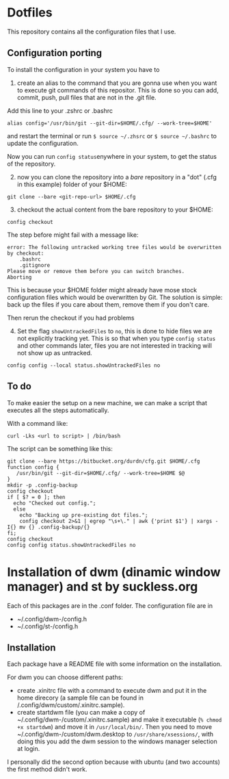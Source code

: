 # Dotfiles
This repository contains all the configuration files that I use.

## Configuration porting
To install the configuration in your system you have to
 1. create an alias to the command that you are gonna use when you want to execute git commands of this repositor. This is done so you can add, commit, push, pull files that are not in the .git file.

 Add this line to your .zshrc or .bashrc

 ```
 alias config='/usr/bin/git --git-dir=$HOME/.cfg/ --work-tree=$HOME'
 ```

 and restart the terminal or run `$ source ~/.zhsrc` or `$ source ~/.bashrc` to update the configuration.

 Now you can run `config status`enywhere in your system, to get the status of the repository.

 2. now you can clone the repository into a *bare* repository in a "dot" (.cfg in this example) folder of your $HOME:

 ```
 git clone --bare <git-repo-url> $HOME/.cfg
 ```

 3. checkout the actual content from the bare repository to your $HOME:

 ```
 config checkout
 ```
 The step before might fail with a message like:

 ```
 error: The following untracked working tree files would be overwritten by checkout:
     .bashrc
     .gitignore
 Please move or remove them before you can switch branches.
 Aborting
 ```

 This is because your $HOME folder might already have mose stock configuration files which would be overwritten by Git.
 The solution is simple: back up the files if you care about them, remove them if you don't care.

 Then rerun the checkout if you had problems

4. Set the flag `showUntrackedFiles` to `no`, this is done to hide files we are not explicitly tracking yet.
This is so that when you type `config status` and other commands later, files you are not interested in tracking will not show up as untracked.

```
config config --local status.showUntrackedFiles no
```


## To do
To make easier the setup on a new machine, we can make a script that executes all the steps automatically.

With a command like:

```
curl -Lks <url to script> | /bin/bash
```

The script can be something like this:

```
git clone --bare https://bitbucket.org/durdn/cfg.git $HOME/.cfg
function config {
   /usr/bin/git --git-dir=$HOME/.cfg/ --work-tree=$HOME $@
}
mkdir -p .config-backup
config checkout
if [ $? = 0 ]; then
  echo "Checked out config.";
  else
    echo "Backing up pre-existing dot files.";
    config checkout 2>&1 | egrep "\s+\." | awk {'print $1'} | xargs -I{} mv {} .config-backup/{}
fi;
config checkout
config config status.showUntrackedFiles no
```
# Installation of dwm (dinamic window manager) and st by suckless.org
Each of this packages are in the .conf folder.
The configuration file are in
- ~/.config/dwm-<version>/config.h
- ~/.config/st-<version>/config.h


## Installation
Each package have a README file with some information on the installation.

For dwm you can choose different paths:
- create .xinitrc file with a command to execute dwm and put it in the home direcory (a sample file can be found in /.config/dwm<version>/custom/.xinitrc.sample).
- create startdwm file (you can make a copy of ~/.config/dwm-<version>/custom/.xinitrc.sample) and make it executable (`% chmod +x startdwm`) and move it in `/usr/local/bin/`. Then you need to move ~/.config/dwm-<version>/custom/dwm.desktop to `/usr/share/xsessions/`, with doing this you add the dwm session to the windows manager selection at login.

I personally did the second option because with ubuntu (and two accounts) the first method didn't work.
